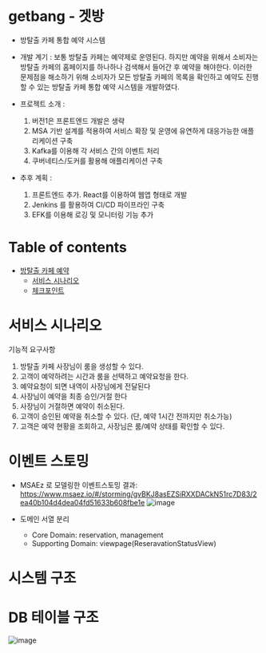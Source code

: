 # getbang - 겟방
- 방탈출 카페 통합 예약 시스템
- 개발 계기 : 보통 방탈출 카페는 예약제로 운영된다. 하지만 예약을 위해서 소비자는 방탈출 카페의 홈페이지를 하나하나 검색해서 들어간 후 예약을 해야한다. 이러한 문제점을 해소하기 위해 소비자가 모든 방탈출 카페의 목록을 확인하고 예약도 진행할 수 있는 방탈출 카페 통합 예약 시스템을 개발하였다.
- 프로젝트 소개 : 
  1. 버전1은 프론트엔드 개발은 생략
  2. MSA 기반 설계를 적용하여 서비스 확장 및 운영에 유연하게 대응가능한 애플리케이션 구축
  3. Kafka를 이용해 각 서비스 간의 이벤트 처리
  4. 쿠버네티스/도커를 활용해 애플리케이션 구축
 
- 추후 계획 : 
  1. 프론트엔드 추가. React를 이용하여 웹앱 형태로 개발
  2. Jenkins 를 활용하여 CI/CD 파이프라인 구축
  3. EFK를 이용해 로깅 및 모니터링 기능 추가

# Table of contents

- [방탈출 카페 예약](#---)
  - [서비스 시나리오](#서비스-시나리오)
  - [체크포인트](#체크포인트)

# 서비스 시나리오


기능적 요구사항
1. 방탈출 카페 사장님이 룸을 생성할 수 있다.
2. 고객이 예약하려는 시간과 룸을 선택하고 예약요청을 한다.
3. 예약요청이 되면 내역이 사장님에게 전달된다
4. 사장님이 예약을 최종 승인/거절 한다
5. 사장님이 거절하면 예약이 취소된다.
6. 고객이 승인된 예약을 취소할 수 있다. (단, 예약 1시간 전까지만 취소가능)
7. 고객은 예약 현황을 조회하고, 사장님은 룸/예약 상태를 확인할 수 있다.

 
# 이벤트 스토밍

- MSAEz 로 모델링한 이벤트스토밍 결과: https://www.msaez.io/#/storming/gvBKJ8asEZSiRXXDACkN51rc7D83/2ea40b104d4dea04fd51633b608fbe1e
![image](https://user-images.githubusercontent.com/20436113/200521709-fdb79870-2ef3-4dcd-b138-fc5475dae2e1.png)


- 도메인 서열 분리 
    - Core Domain:  reservation, management
    - Supporting Domain:  viewpage(ReseravationStatusView)
    
# 시스템 구조
  
# DB 테이블 구조
![image](https://user-images.githubusercontent.com/20436113/202624539-e083093b-8310-4ea2-95db-be0209f5f740.png)


# 
